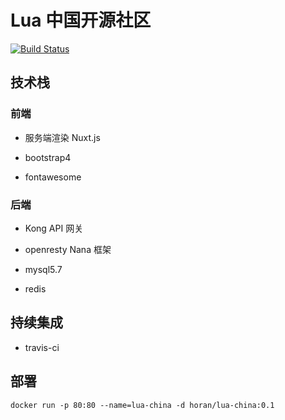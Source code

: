 # Lua 中国开源社区

[![Build Status](https://travis-ci.org/luaChina/lua-china-admin.svg?branch=master)](https://travis-ci.org/luaChina/lua-china-admin)

## 技术栈

### 前端

* 服务端渲染 Nuxt.js

* bootstrap4

* fontawesome

### 后端

* Kong API 网关

* openresty Nana 框架

* mysql5.7

* redis

## 持续集成

* travis-ci

## 部署

`docker run -p 80:80 --name=lua-china -d horan/lua-china:0.1`
